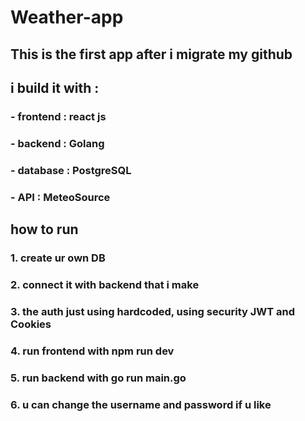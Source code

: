 # Weather-app
## This is the first app after i migrate my github
## i build it with :
### - frontend : react js
### - backend  : Golang
### - database : PostgreSQL
### - API      : MeteoSource

## how to run
### 1. create ur own DB
### 2. connect it with backend that i make
### 3. the auth just using hardcoded, using security JWT and Cookies
### 4. run frontend with npm run dev
### 5. run backend with go run main.go
### 6. u can change the username and password if u like
